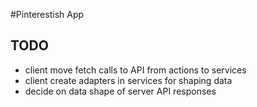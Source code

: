 #Pinterestish App

## TODO
- client move fetch calls to API from actions to services
- client create adapters in services for shaping data
- decide on data shape of server API responses
